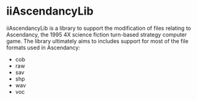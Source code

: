 ﻿iiAscendancyLib
=========

iiAscendancyLib is a library to support the modification of files relating to Ascendancy, the 1995 4X science fiction turn-based strategy computer game. The library ultimately aims to includes support for most of the file formats used in Ascendancy:

- cob
- raw
- sav
- shp
- wav
- voc